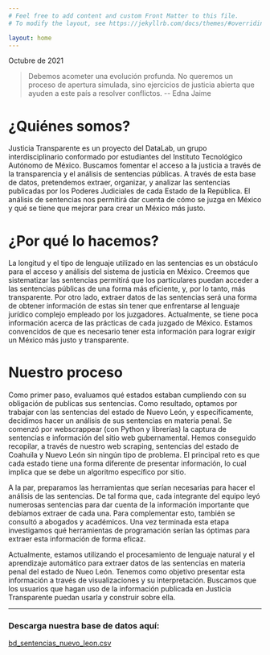 ```yaml
---
# Feel free to add content and custom Front Matter to this file.
# To modify the layout, see https://jekyllrb.com/docs/themes/#overriding-theme-defaults

layout: home
---
```

Octubre de 2021

> Debemos acometer una evolución profunda. No queremos un proceso de apertura simulada, sino ejercicios de justicia abierta que ayuden a este país a resolver conflictos. -- Edna Jaime

# ¿Quiénes somos?

Justicia Transparente es un proyecto del DataLab, un grupo interdisciplinario conformado por estudiantes del Instituto Tecnológico Autónomo de México. Buscamos fomentar el acceso a la justicia a través de la transparencia y el análisis de sentencias públicas. A través de esta base de datos, pretendemos extraer, organizar, y analizar las sentencias publicadas por los Poderes Judiciales de cada Estado de la República. El análisis de sentencias nos permitirá dar cuenta de cómo se juzga en México y qué se tiene que mejorar para crear un México más justo. 

# ¿Por qué lo hacemos?

La longitud y el tipo de lenguaje utilizado en las sentencias es un obstáculo para el acceso y análisis del sistema de justicia en México. Creemos que sistematizar las sentencias permitirá que los particulares puedan acceder a las sentencias públicas de una forma más eficiente, y, por lo tanto, más transparente. Por otro lado, extraer datos de las sentencias será una forma de obtener información de estas sin tener que enfrentarse al lenguaje jurídico complejo empleado por los juzgadores. Actualmente, se tiene poca información acerca de las prácticas de cada juzgado de México. Estamos convencidos de que es necesario tener esta información para lograr exigir un México más justo y transparente. 

# Nuestro proceso 

Como primer paso, evaluamos qué estados estaban cumpliendo con su obligación de publicas sus sentencias. Como resultado, optamos por trabajar con las sentencias del estado de Nuevo León, y específicamente, decidimos hacer un análisis de sus sentencias en materia penal. Se comenzó por webscrappear (con Python y librerías) la captura de sentencias e información del sitio web gubernamental. Hemos conseguido recopilar, a través de nuestro web scraping, sentencias del estado de Coahuila y Nuevo León sin ningún tipo de problema. El principal reto es que cada estado tiene una forma diferente de presentar información, lo cual implica que se debe un algoritmo específico por sitio. 

A la par, preparamos las herramientas que serían necesarias para hacer el análisis de las sentencias. De tal forma que, cada integrante del equipo leyó numerosas sentencias para dar cuenta de la información importante que debíamos extraer de cada una. Para complementar esto, también se consultó a abogados y académicos. Una vez terminada esta etapa investigamos qué herramientas de programación serían las óptimas para extraer esta información de forma eficaz.

Actualmente, estamos utilizando el procesamiento de lenguaje natural y el aprendizaje automático para extraer datos de las sentencias en materia penal del estado de Nueo León. Tenemos como objetivo presentar esta información a través de visualizaciones y su interpretación. Buscamos que los usuarios que hagan uso de la información publicada en Justicia Transparente puedan usarla y construir sobre ella.  

***

### Descarga nuestra base de datos aquí:
[bd_sentencias_nuevo_leon.csv](https://github.com/DatalabITAM/justicia-transparente/files/7229974/bd_sentencias_nuevo_leon.csv)

